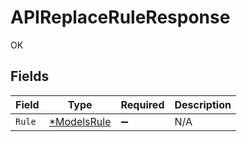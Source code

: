 # APIReplaceRuleResponse

OK


## Fields

| Field                                            | Type                                             | Required                                         | Description                                      |
| ------------------------------------------------ | ------------------------------------------------ | ------------------------------------------------ | ------------------------------------------------ |
| `Rule`                                           | [*ModelsRule](../../models/shared/modelsrule.md) | :heavy_minus_sign:                               | N/A                                              |